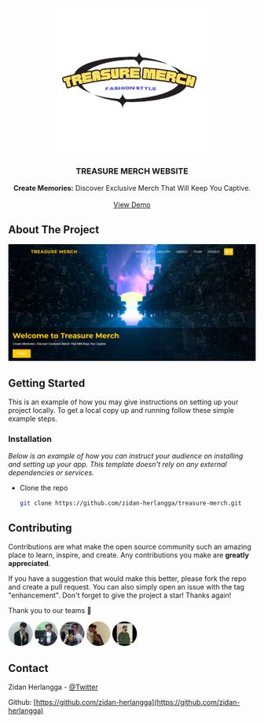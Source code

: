 <!-- PROJECT LOGO -->
<br />
<div align="center">
  <a href="https://github.com/othneildrew/Best-README-Template">
    <img src="assets/logo.png" alt="Logo" width="300" height="300">
  </a>

  <h3 align="center">TREASURE MERCH WEBSITE</h3>

  <p align="center">
    <b>Create Memories:</b> Discover Exclusive Merch That Will Keep You Captive.
    <br />
    <br />
    <a href="https://tm-official.netlify.app">View Demo</a>
    <!-- <a href="https://github.com/othneildrew/Best-README-Template/issues">Report Bug</a>
    ·
    <a href="https://github.com/othneildrew/Best-README-Template/issues">Request Feature</a> -->
  </p>
</div>

<!-- ABOUT THE PROJECT -->

## About The Project

<img src="assets/screenshot.png">


<!-- GETTING STARTED -->

## Getting Started

This is an example of how you may give instructions on setting up your project locally.
To get a local copy up and running follow these simple example steps.

### Installation

_Below is an example of how you can instruct your audience on installing and setting up your app. This template doesn't rely on any external dependencies or services._

- Clone the repo
  ```sh
  git clone https://github.com/zidan-herlangga/treasure-merch.git
  ```

<!-- CONTRIBUTING -->

## Contributing

Contributions are what make the open source community such an amazing place to learn, inspire, and create. Any contributions you make are **greatly appreciated**.

If you have a suggestion that would make this better, please fork the repo and create a pull request. You can also simply open an issue with the tag "enhancement".
Don't forget to give the project a star! Thanks again!

<!-- LICENSE -->
<!--
## License

Distributed under the MIT License. See `LICENSE.txt` for more information. -->

Thank you to our teams 🙏

<a href="#!" target="_blank"><img src="assets/img/team/wiksa.jpg" style="border-radius: 50%;" height="50"></a>
<a href="#!" target="_blank"><img src="assets/img/team/zidan.jpg" style="border-radius: 50%;" height="50"></a>
<a href="#!" target="_blank"><img src="assets/img/team/gustiar.jpg" style="border-radius: 50%;" height="50"></a>
<a href="#!" target="_blank"><img src="assets/img/team/nopal.jpeg" style="border-radius: 50%;" height="50"></a>
<a href="#!" target="_blank"><img src="assets/img/team/novan.jpg" style="border-radius: 50%;" height="50"></a>

<!-- CONTACT -->

## Contact

Zidan Herlangga - [@Twitter](https://twitter.com/dansec04_)

Github: [https://github.com/zidan-herlangga](https://github.com/zidan-herlangga)
